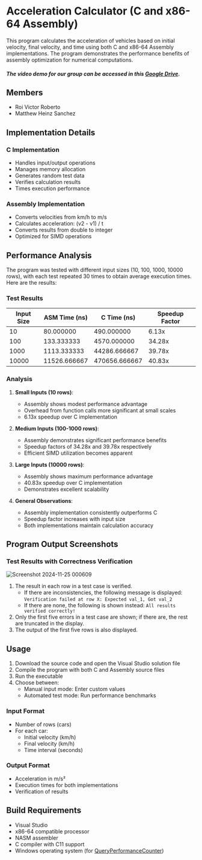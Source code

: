 # Acceleration Calculator (C and x86-64 Assembly)

This program calculates the acceleration of vehicles based on initial velocity, final velocity, and time using both C and x86-64 Assembly implementations. The program demonstrates the performance benefits of assembly optimization for numerical computations.

#### <I> The video demo for our group can be accessed in this [Google Drive](https://drive.google.com/file/d/1z0xOglCtpH92wrGmcC5Z3yWRD0olXClF/view?usp=sharing). </i>

## Members
- Roi Victor Roberto
- Matthew Heinz Sanchez

## Implementation Details

### C Implementation
- Handles input/output operations
- Manages memory allocation
- Generates random test data
- Verifies calculation results
- Times execution performance

### Assembly Implementation
- Converts velocities from km/h to m/s
- Calculates acceleration: (v2 - v1) / t
- Converts results from double to integer
- Optimized for SIMD operations

## Performance Analysis

The program was tested with different input sizes (10, 100, 1000, 10000 rows), with each test repeated 30 times to obtain average execution times. Here are the results:

### Test Results

| Input Size | ASM Time (ns) | C Time (ns) | Speedup Factor |
|------------|---------------|-------------|----------------|
| 10         | 80.000000     | 490.000000  | 6.13x         |
| 100        | 133.333333    | 4570.000000 | 34.28x        |
| 1000       | 1113.333333   | 44286.666667| 39.78x        |
| 10000      | 11526.666667  | 470656.666667| 40.83x       |

### Analysis
1. **Small Inputs (10 rows)**:
   - Assembly shows modest performance advantage
   - Overhead from function calls more significant at small scales
   - 6.13x speedup over C implementation

2. **Medium Inputs (100-1000 rows)**:
   - Assembly demonstrates significant performance benefits
   - Speedup factors of 34.28x and 39.78x respectively
   - Efficient SIMD utilization becomes apparent

3. **Large Inputs (10000 rows)**:
   - Assembly shows maximum performance advantage
   - 40.83x speedup over C implementation
   - Demonstrates excellent scalability

4. **General Observations**:
   - Assembly implementation consistently outperforms C
   - Speedup factor increases with input size
   - Both implementations maintain calculation accuracy

## Program Output Screenshots

### Test Results with Correctness Verification

![Screenshot 2024-11-25 000609](https://github.com/user-attachments/assets/be55e315-10ab-4828-8965-05e60d89f811)

1. The result in each row in a test case is verified.
   - If there are inconsistencies, the following message is displayed: ```Verification failed at row X: Expected val_1, Got val_2```
   - If there are none, the following is shown instead: ```All results verified correctly!```
2. Only the first five errors in a test case are shown; if there are, the rest are truncated in the display.
3. The output of the first five rows is also displayed.

## Usage

1. Download the source code and open the Visual Studio solution file
2. Compile the program with both C and Assembly source files
3. Run the executable
4. Choose between:
   - Manual input mode: Enter custom values
   - Automated test mode: Run performance benchmarks

### Input Format
- Number of rows (cars)
- For each car:
  - Initial velocity (km/h)
  - Final velocity (km/h)
  - Time interval (seconds)

### Output Format
- Acceleration in m/s²
- Execution times for both implementations
- Verification of results

## Build Requirements

- Visual Studio
- x86-64 compatible processor
- NASM assembler
- C compiler with C11 support
- Windows operating system (for [QueryPerformanceCounter](https://learn.microsoft.com/en-us/windows/win32/api/profileapi/nf-profileapi-queryperformancecounter))
